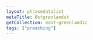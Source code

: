 ```yaml
---
layout: phrasedatalist
metaTitle: Østgrønlandsk
getCollection: east-greenlandic
tags: ["preaching"]
---
```

